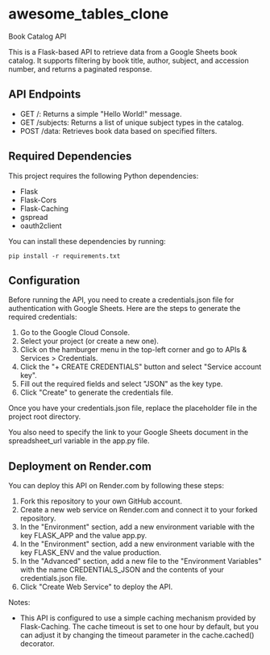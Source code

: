 awesome\_tables\_clone
======================

Book Catalog API

This is a Flask-based API to retrieve data from a Google Sheets book catalog. It supports filtering by book title, author, subject, and accession number, and returns a paginated response.

API Endpoints
-------------

*   GET /: Returns a simple "Hello World!" message.
*   GET /subjects: Returns a list of unique subject types in the catalog.
*   POST /data: Retrieves book data based on specified filters.

Required Dependencies
---------------------

This project requires the following Python dependencies:

*   Flask
*   Flask-Cors
*   Flask-Caching
*   gspread
*   oauth2client

You can install these dependencies by running:

    pip install -r requirements.txt

Configuration
-------------

Before running the API, you need to create a credentials.json file for authentication with Google Sheets. Here are the steps to generate the required credentials:

1.  Go to the Google Cloud Console.
2.  Select your project (or create a new one).
3.  Click on the hamburger menu in the top-left corner and go to APIs & Services > Credentials.
4.  Click the "+ CREATE CREDENTIALS" button and select "Service account key".
5.  Fill out the required fields and select "JSON" as the key type.
6.  Click "Create" to generate the credentials file.

Once you have your credentials.json file, replace the placeholder file in the project root directory.

You also need to specify the link to your Google Sheets document in the spreadsheet\_url variable in the app.py file.

Deployment on Render.com
------------------------

You can deploy this API on Render.com by following these steps:

1.  Fork this repository to your own GitHub account.
2.  Create a new web service on Render.com and connect it to your forked repository.
3.  In the "Environment" section, add a new environment variable with the key FLASK\_APP and the value app.py.
4.  In the "Environment" section, add a new environment variable with the key FLASK\_ENV and the value production.
5.  In the "Advanced" section, add a new file to the "Environment Variables" with the name CREDENTIALS\_JSON and the contents of your credentials.json file.
6.  Click "Create Web Service" to deploy the API.

Notes:

*   This API is configured to use a simple caching mechanism provided by Flask-Caching. The cache timeout is set to one hour by default, but you can adjust it by changing the timeout parameter in the cache.cached() decorator.
